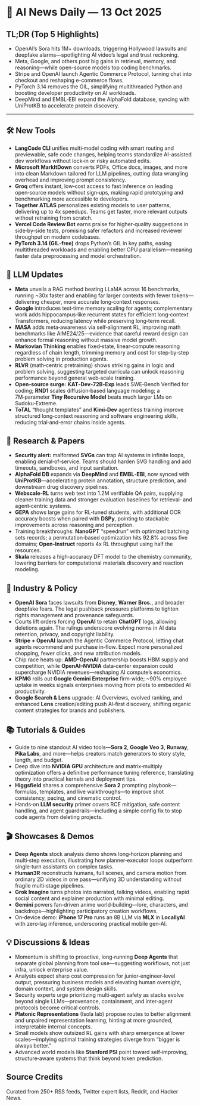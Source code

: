 # 📰 AI News Daily — 13 Oct 2025

## TL;DR (Top 5 Highlights)
- OpenAI’s Sora hits 1M+ downloads, triggering Hollywood lawsuits and deepfake alarms—spotlighting AI video’s legal and trust reckoning.
- Meta, Google, and others post big gains in retrieval, memory, and reasoning—while open-source models top coding benchmarks.
- Stripe and OpenAI launch Agentic Commerce Protocol, turning chat into checkout and reshaping e-commerce flows.
- PyTorch 3.14 removes the GIL, simplifying multithreaded Python and boosting developer productivity on AI workloads.
- DeepMind and EMBL‑EBI expand the AlphaFold database, syncing with UniProtKB to accelerate protein discovery.

---

## 🛠️ New Tools
- **LangCode CLI** unifies multi‑model coding with smart routing and previewable, safe code changes, helping teams standardize AI-assisted dev workflows without lock‑in or risky automated edits.  
- **Microsoft MarkItDown** converts PDFs, Office docs, images, and more into clean Markdown tailored for LLM pipelines, cutting data wrangling overhead and improving prompt consistency.  
- **Groq** offers instant, low‑cost access to fast inference on leading open‑source models without sign‑ups, making rapid prototyping and benchmarking more accessible to developers.  
- **Together ATLAS** personalizes existing models to user patterns, delivering up to 4x speedups. Teams get faster, more relevant outputs without retraining from scratch.  
- **Vercel Code Review Bot** earns praise for higher‑quality suggestions in side‑by‑side tests, promising safer refactors and increased reviewer throughput on modern codebases.  
- **PyTorch 3.14 (GIL‑free)** drops Python’s GIL in key paths, easing multithreaded workloads and enabling better CPU parallelism—meaning faster data preprocessing and model orchestration.

## 🤖 LLM Updates
- **Meta** unveils a RAG method beating LLaMA across 16 benchmarks, running ~30x faster and enabling far larger contexts with fewer tokens—delivering cheaper, more accurate long‑context responses.  
- **Google** introduces test‑time memory scaling for agents; complementary work adds hippocampus‑like recurrent states for efficient long‑context Transformers, reducing latency while preserving long‑term recall.  
- **MASA** adds meta‑awareness via self‑alignment RL, improving math benchmarks like AIME24/25—evidence that careful reward design can enhance formal reasoning without massive model growth.  
- **Markovian Thinking** enables fixed‑state, linear‑compute reasoning regardless of chain length, trimming memory and cost for step‑by‑step problem solving in production agents.  
- **RLVR** (math‑centric pretraining) shows striking gains in logic and problem solving, suggesting targeted curricula can unlock reasoning performance beyond general web‑scale training.  
- **Open‑source surge:** **KAT‑Dev‑72B‑Exp** leads SWE‑Bench Verified for coding; **RND1** scales diffusion‑based language modeling; a 7M‑parameter **Tiny Recursive Model** beats much larger LMs on Sudoku‑Extreme.  
- **ToTAL** “thought templates” and **Kimi‑Dev** agentless training improve structured long‑context reasoning and software engineering skills, reducing trial‑and‑error chains inside agents.

## 📑 Research & Papers
- **Security alert:** malformed **SVGs** can trap AI systems in infinite loops, enabling denial‑of‑service. Teams should harden SVG handling and add timeouts, sandboxes, and input sanitation.  
- **AlphaFold DB** expands via **DeepMind** and **EMBL‑EBI**, now synced with **UniProtKB**—accelerating protein annotation, structure prediction, and downstream drug discovery pipelines.  
- **Webscale‑RL** turns web text into 1.2M verifiable QA pairs, supplying cleaner training data and stronger evaluation baselines for retrieval‑ and agent‑centric systems.  
- **GEPA** shows large gains for RL‑tuned students, with additional OCR accuracy boosts when paired with **DSPy**, pointing to stackable improvements across reasoning and perception.  
- Training breakthroughs: **NanoGPT** “speedrun” with optimized batching sets records; a permutation‑based optimization hits 92.8% across five domains; **Open‑Instruct** reports 4x RL throughput using half the resources.  
- **Skala** releases a high‑accuracy DFT model to the chemistry community, lowering barriers for computational materials discovery and reaction modeling.

## 🏢 Industry & Policy
- **OpenAI Sora** faces lawsuits from **Disney**, **Warner Bros.**, and broader deepfake fears. The legal pushback pressures platforms to tighten rights management and provenance safeguards.  
- Courts lift orders forcing **OpenAI** to retain **ChatGPT** logs, allowing deletions again. The rulings underscore evolving norms in AI data retention, privacy, and copyright liability.  
- **Stripe + OpenAI** launch the Agentic Commerce Protocol, letting chat agents recommend and purchase in‑flow. Expect more personalized shopping, fewer clicks, and new attribution models.  
- Chip race heats up: **AMD–OpenAI** partnership boosts HBM supply and competition, while **OpenAI–NVIDIA** data‑center expansion could supercharge NVIDIA revenues—reshaping AI compute’s economics.  
- **KPMG** rolls out **Google Gemini Enterprise** firm‑wide; ~90% employee uptake in weeks signals enterprises moving from pilots to embedded AI productivity.  
- **Google Search & Lens** upgrade: AI Overviews, evolved ranking, and enhanced **Lens** creation/editing push AI‑first discovery, shifting organic content strategies for brands and publishers.

## 📚 Tutorials & Guides
- Guide to nine standout AI video tools—**Sora 2**, **Google Veo 3**, **Runway**, **Pika Labs**, and more—helps creators match generators to story style, length, and budget.  
- Deep dive into **NVIDIA GPU** architecture and matrix‑multiply optimization offers a definitive performance tuning reference, translating theory into practical kernels and deployment tips.  
- **Higgsfield** shares a comprehensive **Sora 2** prompting playbook—formulas, templates, and live walkthroughs—to improve shot consistency, pacing, and cinematic control.  
- Hands‑on **LLM security** primer covers RCE mitigation, safe content handling, and agent guardrails—including a simple config fix to stop code agents from deleting projects.

## 🎬 Showcases & Demos
- **Deep Agents** stock analysis demo shows long‑horizon planning and multi‑step execution, illustrating how planner‑executor loops outperform single‑turn assistants on complex tasks.  
- **Human3R** reconstructs humans, full scenes, and camera motion from ordinary 2D videos in one pass—unifying 3D understanding without fragile multi‑stage pipelines.  
- **Grok Imagine** turns photos into narrated, talking videos, enabling rapid social content and explainer production with minimal editing.  
- **Gemini** powers fan‑driven anime world‑building—lore, characters, and backdrops—highlighting participatory creation workflows.  
- On‑device demo: **iPhone 17 Pro** runs an 8B LLM via **MLX** in **LocallyAI** with zero‑lag inference, underscoring practical mobile gen‑AI.

## 💡 Discussions & Ideas
- Momentum is shifting to proactive, long‑running **Deep Agents** that separate global planning from tool use—suggesting workflows, not just infra, unlock enterprise value.  
- Analysts expect sharp cost compression for junior‑engineer‑level output, pressuring business models and elevating human oversight, domain context, and system design skills.  
- Security experts urge prioritizing multi‑agent safety as stacks evolve beyond single LLMs—provenance, containment, and inter‑agent protocols become critical controls.  
- **Platonic Representations** (Isola lab) propose routes to better alignment and unpaired representation learning, hinting at more grounded, interpretable internal concepts.  
- Small models show outsized RL gains with sharp emergence at lower scales—implying optimal training strategies diverge from “bigger is always better.”  
- Advanced world models like **Stanford PSI** point toward self‑improving, structure‑aware systems that think beyond token prediction.

## Source Credits  
Curated from 250+ RSS feeds, Twitter expert lists, Reddit, and Hacker News.